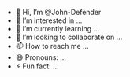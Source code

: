 - 👋 Hi, I’m @John-Defender
- 👀 I’m interested in ...
- 🌱 I’m currently learning ...
- 💞️ I’m looking to collaborate on ...
- 📫 How to reach me ...
- 😄 Pronouns: ...
- ⚡ Fun fact: ...

<!---
John-Defender/John-Defender is a ✨ special ✨ repository because its `README.md` (this file) appears on your GitHub profile.
You can click the Preview link to take a look at your changes.
--->
